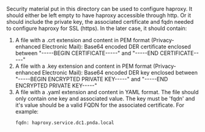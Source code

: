 Security material put in this directory can be used to configure haproxy.
It should either be left empty to have haproxy accessible through http.
Or it should include the private key, the associated certificate and fqdn needed to configure haproxy for SSL (https).
In the later case, it should contain:
1. A file with a .crt extension and content in PEM format (Privacy-enhanced Electronic Mail): Base64 encoded DER certificate enclosed between "-----BEGIN CERTIFICATE-----" and "-----END CERTIFICATE-----"
2. A file with a .key extension and content in PEM format (Privacy-enhanced Electronic Mail): Base64 encoded DER key enclosed between "-----BEGIN ENCRYPTED PRIVATE KEY-----" and "-----END ENCRYPTED PRIVATE KEY-----"
3. A file with a .yaml extension and content in YAML format. The file should only contain one key and associated value. The key must be 'fqdn' and it's value should be a valid FQDN for the associated certificate. For example:
   ```
   fqdn: haproxy.service.dc1.pnda.local
   ```